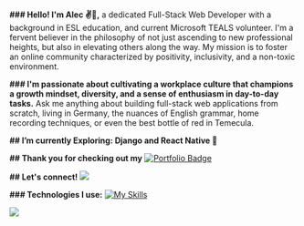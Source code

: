 **### Hello! I'm Alec ✌️🎸,** 
a dedicated Full-Stack Web Developer with a background in ESL education, and current Microsoft TEALS volunteer. I'm a fervent believer in the philosophy of not just ascending to new professional heights, but also in elevating others along the way. My mission is to foster an online community characterized by positivity, inclusivity, and a non-toxic environment.

**### I'm passionate about cultivating a workplace culture that champions a growth mindset, diversity, and a sense of enthusiasm in day-to-day tasks.**
Ask me anything about building full-stack web applications from scratch, living in Germany, the nuances of English grammar, home recording techniques, or even the best bottle of red in Temecula.

**## I’m currently Exploring: Django and React Native 🌱**

**## Thank you for checking out my** 
<a href="https://avenida714.github.io/"><img src="https://img.shields.io/badge/Portfolio-%23000000.svg?style=for-the-badge&color=f61c0d&logoColor=#f61c0d" alt="Portfolio Badge"/></a>

**## Let's connect!** 
<a href="https://www.linkedin.com/in/alec-venida-66793979/"><img src="https://skillicons.dev/icons?i=linkedin" /></a> 

**### Technologies I use:**
[![My Skills](https://skillicons.dev/icons?i=js,python,react,redux,html,css,ts,sequelize,wordpress,vscode,postgres,postman,nodejs,docker,express,django,flask,bootstrap,sass,aws,sqlite,git)](https://skillicons.dev)

![](https://komarev.com/ghpvc/?username=avenida714&color=f61c0d&style=flat-square)
